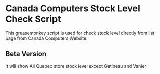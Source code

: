 # Canada Computers Stock Level Check Script
This greasemonkey script is used for check stock level directly from list page from Canada Computers Website.

## Beta Version
It will show All Quebec store stock level except Gatineau and Vanier
